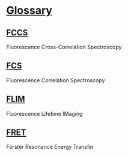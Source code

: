 # [Glossary](#glossary)

## [FCCS](#fccs)

Fluorescence Cross-Correlation Spectroscopy

## [FCS](#fcs)

Fluorescence Correlation Spectroscopy

## [FLIM](#flim)

Fluorescence Lifetime IMaging

## [FRET](#fret)

Förster Resonance Energy Transfer